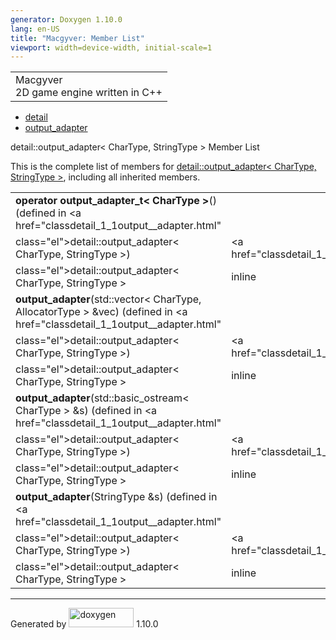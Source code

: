 ```yaml
---
generator: Doxygen 1.10.0
lang: en-US
title: "Macgyver: Member List"
viewport: width=device-width, initial-scale=1
---
```


<div id="top">

<div id="titlearea">

<table data-cellspacing="0" data-cellpadding="0">
<colgroup>
<col style="width: 100%" />
</colgroup>
<tbody>
<tr id="projectrow" class="odd">
<td id="projectalign"><div id="projectname">
Macgyver
</div>
<div id="projectbrief">
2D game engine written in C++
</div></td>
</tr>
</tbody>
</table>

</div>

<div id="main-nav">

</div>

<div id="nav-path" class="navpath">

- <a href="namespacedetail.html" class="el">detail</a>
- <a href="classdetail_1_1output__adapter.html"
  class="el">output_adapter</a>

</div>

</div>

<div class="header">

<div class="headertitle">

<div class="title">

detail::output_adapter\< CharType, StringType \> Member List

</div>

</div>

</div>

<div class="contents">

This is the complete list of members for
<a href="classdetail_1_1output__adapter.html"
class="el">detail::output_adapter&lt; CharType, StringType &gt;</a>,
including all inherited members.

|                                                                                                                             |                                                                     |                                    |
|-----------------------------------------------------------------------------------------------------------------------------|---------------------------------------------------------------------|------------------------------------|
| **operator output_adapter_t\< CharType \>**() (defined in <a href="classdetail_1_1output__adapter.html"                     
 class="el">detail::output_adapter&lt; CharType, StringType &gt;</a>)                                                         | <a href="classdetail_1_1output__adapter.html"                       
                                                                                                                               class="el">detail::output_adapter&lt; CharType, StringType &gt;</a>  | <span class="mlabel">inline</span> |
| **output_adapter**(std::vector\< CharType, AllocatorType \> &vec) (defined in <a href="classdetail_1_1output__adapter.html" 
 class="el">detail::output_adapter&lt; CharType, StringType &gt;</a>)                                                         | <a href="classdetail_1_1output__adapter.html"                       
                                                                                                                               class="el">detail::output_adapter&lt; CharType, StringType &gt;</a>  | <span class="mlabel">inline</span> |
| **output_adapter**(std::basic_ostream\< CharType \> &s) (defined in <a href="classdetail_1_1output__adapter.html"           
 class="el">detail::output_adapter&lt; CharType, StringType &gt;</a>)                                                         | <a href="classdetail_1_1output__adapter.html"                       
                                                                                                                               class="el">detail::output_adapter&lt; CharType, StringType &gt;</a>  | <span class="mlabel">inline</span> |
| **output_adapter**(StringType &s) (defined in <a href="classdetail_1_1output__adapter.html"                                 
 class="el">detail::output_adapter&lt; CharType, StringType &gt;</a>)                                                         | <a href="classdetail_1_1output__adapter.html"                       
                                                                                                                               class="el">detail::output_adapter&lt; CharType, StringType &gt;</a>  | <span class="mlabel">inline</span> |

</div>

------------------------------------------------------------------------

<span class="small">Generated
by [<img src="doxygen.svg" class="footer" width="104" height="31"
alt="doxygen" />](https://www.doxygen.org/index.html) 1.10.0</span>
